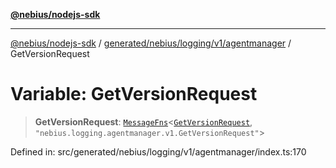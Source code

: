 [**@nebius/nodejs-sdk**](../../../../../../README.md)

---

[@nebius/nodejs-sdk](../../../../../../README.md) / [generated/nebius/logging/v1/agentmanager](../README.md) / GetVersionRequest

# Variable: GetVersionRequest

> **GetVersionRequest**: [`MessageFns`](../../../../../../runtime/protos/core/interfaces/MessageFns.md)\<[`GetVersionRequest`](../interfaces/GetVersionRequest.md), `"nebius.logging.agentmanager.v1.GetVersionRequest"`\>

Defined in: src/generated/nebius/logging/v1/agentmanager/index.ts:170
